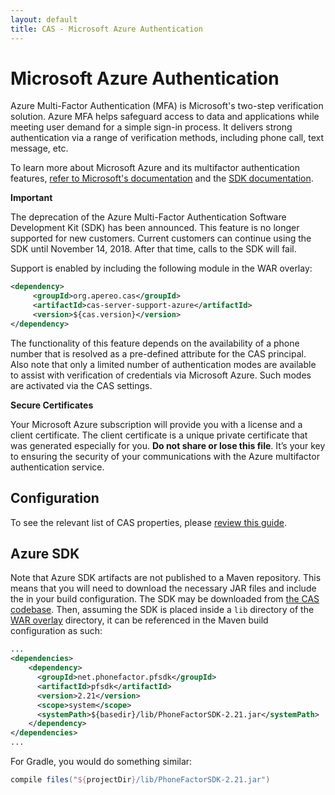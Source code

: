 ```yaml
---
layout: default
title: CAS - Microsoft Azure Authentication
---
```


# Microsoft Azure Authentication

Azure Multi-Factor Authentication (MFA) is Microsoft's two-step verification solution. Azure MFA helps safeguard access to data and applications while meeting user demand for a simple sign-in process. It delivers strong authentication via a range of verification methods, including phone call, text message, etc.

To learn more about Microsoft Azure and its multifactor authentication features, [refer to Microsoft's documentation](https://docs.microsoft.com/en-us/azure/multi-factor-authentication/multi-factor-authentication) and the [SDK documentation](https://docs.microsoft.com/en-us/azure/multi-factor-authentication/multi-factor-authentication-sdk).

<div class="alert alert-warning"><strong>Important</strong><p>The deprecation of the Azure Multi-Factor Authentication Software Development Kit (SDK) has been announced. This feature is no longer supported for new customers. Current customers can continue using the SDK until November 14, 2018. After that time, calls to the SDK will fail.</p></div>

Support is enabled by including the following module in the WAR overlay:

```xml
<dependency>
     <groupId>org.apereo.cas</groupId>
     <artifactId>cas-server-support-azure</artifactId>
     <version>${cas.version}</version>
</dependency>
```

The functionality of this feature depends on the availability of a phone number that is resolved as a pre-defined
attribute for the CAS principal. Also note that only a limited number of authentication modes are available to assist with verification of credentials via Microsoft Azure. Such modes are activated via the CAS settings.

<div class="alert alert-warning"><strong>Secure Certificates</strong><p>Your Microsoft Azure subscription will provide you with a license and a client certificate. The client certificate is a unique private certificate that was generated especially for you. <strong>Do not share or lose this file</strong>. It’s your key to ensuring the security of your communications with the Azure multifactor authentication service.</p></div>

## Configuration

To see the relevant list of CAS properties, please [review this guide](Configuration-Properties.html#microsoft-azure).

## Azure SDK

Note that Azure SDK artifacts are not published to a Maven repository. This means that you will need to download the necessary JAR files and include the in your build configuration. The SDK may be downloaded from [the CAS codebase](https://github.com/apereo/cas/blob/master/support/cas-server-support-azure/lib/PhoneFactorSDK-2.21.jar). Then, assuming the SDK is placed inside a `lib` directory of the [WAR overlay](Maven-Overlay-Installation.html) directory, it can be referenced in the Maven build configuration as such:

```xml
...
<dependencies>
    <dependency>
      <groupId>net.phonefactor.pfsdk</groupId>
      <artifactId>pfsdk</artifactId>
      <version>2.21</version>
      <scope>system</scope>
      <systemPath>${basedir}/lib/PhoneFactorSDK-2.21.jar</systemPath>
    </dependency>
</dependencies>
...
```

For Gradle, you would do something similar:

```gradle
compile files("${projectDir}/lib/PhoneFactorSDK-2.21.jar")
```
